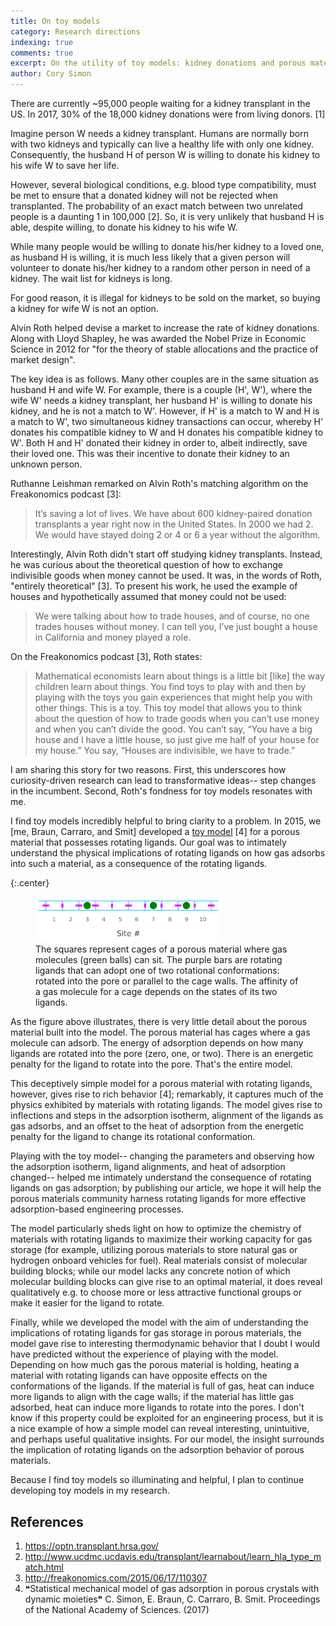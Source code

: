 ```yaml
---
title: On toy models
category: Research directions
indexing: true
comments: true
excerpt: On the utility of toy models: kidney donations and porous materials with rotating ligands.
author: Cory Simon
---
```


There are currently ~95,000 people waiting for a kidney transplant in the US. In 2017, 30% of the 18,000 kidney donations were from living donors. [1]

Imagine person W needs a kidney transplant. Humans are normally born with two kidneys and typically can live a healthy life with only one kidney. Consequently, the husband H of person W is willing to donate his kidney to his wife W to save her life.

However, several biological conditions, e.g. blood type compatibility, must be met to ensure that a donated kidney will not be rejected when transplanted. The probability of an exact match between two unrelated people is a daunting 1 in 100,000 [2]. So, it is very unlikely that husband H is able, despite willing, to donate his kidney to his wife W.

While many people would be willing to donate his/her kidney to a loved one, as husband H is willing, it is much less likely that a given person will volunteer to donate his/her kidney to a random other person in need of a kidney. The wait list for kidneys is long.

For good reason, it is illegal for kidneys to be sold on the market, so buying a kidney for wife W is not an option.

Alvin Roth helped devise a market to increase the rate of kidney donations. 
Along with Lloyd Shapley, he was awarded the Nobel Prize in Economic Science in 2012 for "for the theory of stable allocations and the practice of market design".

The key idea is as follows. Many other couples are in the same situation as husband H and wife W. For example, there is a couple (H', W'), where the wife W' needs a kidney transplant, her husband H' is willing to donate his kidney, and he is not a match to W'. However, if H' is a match to W and H is a match to W', two simultaneous kidney transactions can occur, whereby H' donates his compatible kidney to W and H donates his compatible kidney to W'. Both H and H' donated their kidney in order to, albeit indirectly, save their loved one. This was their incentive to donate their kidney to an unknown person.

Ruthanne Leishman remarked on Alvin Roth's matching algorithm on the Freakonomics podcast [3]:

> It’s saving a lot of lives. We have about 600 kidney-paired donation transplants a year right now in the United States. In 2000 we had 2. We would have stayed doing 2 or 4 or 6 a year without the algorithm.

Interestingly, Alvin Roth didn't start off studying kidney transplants. Instead, he was curious about the theoretical question of how to exchange indivisible goods when money cannot be used. It was, in the words of Roth, "entirely theoretical" [3]. To present his work, he used the example of houses and hypothetically assumed that money could not be used:

> We were talking about how to trade houses, and of course, no one trades houses without money. I can tell you, I’ve just bought a house in California and money played a role.

On the Freakonomics podcast [3], Roth states:

> Mathematical economists learn about things is a little bit [like] the way children learn about things. You find toys to play with and then by playing with the toys you gain experiences that might help you with other things. This is a toy. This toy model that allows you to think about the question of how to trade goods when you can’t use money and when you can’t divide the good. You can’t say, “You have a big house and I have a little house, so just give me half of your house for my house.” You say, “Houses are indivisible, we have to trade.”

I am sharing this story for two reasons. First, this underscores how curiosity-driven research can lead to transformative ideas-- step changes in the incumbent. Second, Roth's fondness for toy models resonates with me.

I find toy models incredibly helpful to bring clarity to a problem. In 2015, we [me, Braun, Carraro, and Smit] developed a [toy model](http://dx.doi.org/10.1073/pnas.1613874114) [4] for a porous material that possesses rotating ligands. Our goal was to intimately understand the physical implications of rotating ligands on how gas adsorbs into such a material, as a consequence of the rotating ligands.

{:.center}
<figure>
    <img src="/images/rotatingligandsmodel.png" alt="image" style="width: 70%;">
    <figcaption>The squares represent cages of a porous material where gas molecules (green balls) can sit. The purple bars are rotating ligands that can adopt one of two rotational conformations: rotated into the pore or parallel to the cage walls. The affinity of a gas molecule for a cage depends on the states of its two ligands.</figcaption>
</figure>

As the figure above illustrates, there is very little detail about the porous material built into the model. The porous material has cages where a gas molecule can adsorb. The energy of adsorption depends on how many ligands are rotated into the pore (zero, one, or two). There is an energetic penalty for the ligand to rotate into the pore. That's the entire model.

This deceptively simple model for a porous material with rotating ligands, however, gives rise to rich behavior [4]; remarkably, it captures much of the physics exhibited by materials with rotating ligands. The model gives rise to inflections and steps in the adsorption isotherm, alignment of the ligands as gas adsorbs, and an offset to the heat of adsorption from the energetic penalty for the ligand to change its rotational conformation. 

Playing with the toy model-- changing the parameters and observing how the adsorption isotherm, ligand alignments, and heat of adsorption changed-- helped me intimately understand the consequence of rotating ligands on gas adsorption; by publishing our article, we hope it will help the porous materials community harness rotating ligands for more effective adsorption-based engineering processes.

The model particularly sheds light on how to optimize the chemistry of materials with rotating ligands to maximize their working capacity for gas storage (for example, utilizing porous materials to store natural gas or hydrogen onboard vehicles for fuel). Real materials consist of molecular building blocks; while our model lacks any concrete notion of which molecular building blocks can give rise to an optimal material, it does reveal qualitatively e.g. to choose more or less attractive functional groups or make it easier for the ligand to rotate.

Finally, while we developed the model with the aim of understanding the implications of rotating ligands for gas storage in porous materials, the model gave rise to interesting thermodynamic behavior that I doubt I would have predicted without the experience of playing with the model. Depending on how much gas the porous material is holding, heating a material with rotating ligands can have opposite effects on the conformations of the ligands. If the material is full of gas, heat can induce more ligands to align with the cage walls; if the material has little gas adsorbed, heat can induce more ligands to rotate into the pores. I don't know if this property could be exploited for an engineering process, but it is a nice example of how a simple model can reveal interesting, unintuitive, and perhaps useful qualitative insights. For our model, the insight surrounds the implication of rotating ligands on the adsorption behavior of porous materials.

Because I find toy models so illuminating and helpful, I plan to continue developing toy models in my research.

## References

1. https://optn.transplant.hrsa.gov/
2. http://www.ucdmc.ucdavis.edu/transplant/learnabout/learn_hla_type_match.html
3. http://freakonomics.com/2015/06/17/110307
4. ❝Statistical mechanical model of gas adsorption in porous crystals with dynamic moieties❞ C. Simon, E. Braun, C. Carraro, B. Smit. Proceedings of the National Academy of Sciences. (2017)
